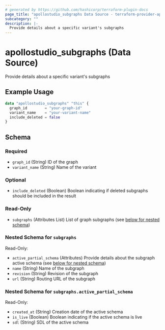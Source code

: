 ```yaml
---
# generated by https://github.com/hashicorp/terraform-plugin-docs
page_title: "apollostudio_subgraphs Data Source - terraform-provider-apollostudio"
subcategory: ""
description: |-
  Provide details about a specific variant's subgraphs
---
```


# apollostudio_subgraphs (Data Source)

Provide details about a specific variant's subgraphs

## Example Usage

```terraform
data "apollostudio_subgraphs" "this" {
  graph_id        = "your-graph-id"
  variant_name    = "your-variant-name"
  include_deleted = false
}
```

<!-- schema generated by tfplugindocs -->
## Schema

### Required

- `graph_id` (String) ID of the graph
- `variant_name` (String) Name of the variant

### Optional

- `include_deleted` (Boolean) Boolean indicating if deleted subgraphs should be included in the result

### Read-Only

- `subgraphs` (Attributes List) List of graph subgraphs (see [below for nested schema](#nestedatt--subgraphs))

<a id="nestedatt--subgraphs"></a>
### Nested Schema for `subgraphs`

Read-Only:

- `active_partial_schema` (Attributes) Provide details about the subgraph active schema (see [below for nested schema](#nestedatt--subgraphs--active_partial_schema))
- `name` (String) Name of the subgraph
- `revision` (String) Revision of the subgraph
- `url` (String) Routing URL of the subgraph

<a id="nestedatt--subgraphs--active_partial_schema"></a>
### Nested Schema for `subgraphs.active_partial_schema`

Read-Only:

- `created_at` (String) Creation date of the active schema
- `is_live` (Boolean) Boolean indicating if the active schema is live
- `sdl` (String) SDL of the active schema
